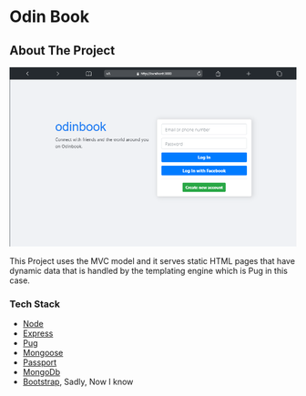 # Odin Book

## About The Project

![screenshot](<"./../public/images/mobile%20(1).png>)

This Project uses the MVC model and it serves static HTML pages that have dynamic data that is handled by the templating engine which is Pug in this case.

### Tech Stack

- [Node](https://nodejs.org/en/)
- [Express](https://expressjs.com/)
- [Pug](https://pugjs.org/)
- [Mongoose](https://mongoosejs.com/)
- [Passport](http://www.passportjs.org/)
- [MongoDb](https://www.mongodb.com/)
- [Bootstrap](https://getbootstrap.com), Sadly, Now I know
